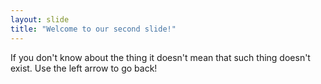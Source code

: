 ```yaml
---
layout: slide
title: "Welcome to our second slide!"
---
```

If you don't know about the thing it doesn't mean that such thing doesn't exist.
Use the left arrow to go back!
